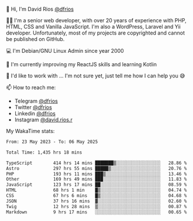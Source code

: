 👋 Hi, I'm David Rios [@dfrios](https://github.com/dfrios)

👨‍💻 I'm a senior web developer, with over 20 years of experience with PHP, HTML, CSS and Vanilla JavaScript. I'm also a WordPress, Laravel and Yii developer. Unfortunately, most of my projects are copyrighted and cannot be published on GitHub.

💻 I'm Debian/GNU Linux Admin since year 2000

🌱 I'm currently improving my ReactJS skills and learning Kotlin

💞️ I'd like to work with ... I'm not sure yet, just tell me how I can help you 😅


📫 How to reach me:
* Telegram [@dfrios](https://t.me/dfrios)
* Twitter [@dfrios](https://twitter.com/dfrios)
* Linkedin [@dfrios](https://linkedin.com/in/dfrios)
* Instagram [@david.rios.r](https://instagram.com/david.rios.r)



My WakaTime stats:
<!--START_SECTION:waka-->

```txt
From: 23 May 2023 - To: 06 May 2025

Total Time: 1,435 hrs 18 mins

TypeScript        414 hrs 14 mins ███████▒░░░░░░░░░░░░░░░░░   28.86 %
Astro             297 hrs 55 mins █████▒░░░░░░░░░░░░░░░░░░░   20.76 %
PHP               193 hrs 11 mins ███▒░░░░░░░░░░░░░░░░░░░░░   13.46 %
Other             169 hrs 49 mins ███░░░░░░░░░░░░░░░░░░░░░░   11.83 %
JavaScript        123 hrs 17 mins ██░░░░░░░░░░░░░░░░░░░░░░░   08.59 %
HTML              68 hrs 1 min    █▒░░░░░░░░░░░░░░░░░░░░░░░   04.74 %
CSS               67 hrs 6 mins   █▒░░░░░░░░░░░░░░░░░░░░░░░   04.68 %
JSON              37 hrs 16 mins  ▓░░░░░░░░░░░░░░░░░░░░░░░░   02.60 %
Twig              12 hrs 28 mins  ▒░░░░░░░░░░░░░░░░░░░░░░░░   00.87 %
Markdown          9 hrs 17 mins   ░░░░░░░░░░░░░░░░░░░░░░░░░   00.65 %
```

<!--END_SECTION:waka-->
